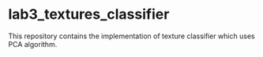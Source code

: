 # lab3_textures_classifier

This repository contains the implementation of texture classifier which uses PCA algorithm.
